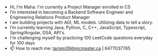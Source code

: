 -  Hi, I’m Maha. I'm currently a Project Manager enrolled in CS
-  I’m interested in becoming a Backend Software Engineer and Engineering Relations Product Manager
-  I am building projects with AGI, ML models. Utilizing data to tell a story.
-  I’m currently learning Java, Python, C, C++, JavaScript, Typescript, Spring/Angular, DSA, API's. 
-  I'm challenging myself by practicing 100 LeetCode questions everyday for 100 days
- 📫 How to reach me: tariqm39@mcmaster.ca | 6477037765

<!---
Merctwain/Merctwain is a ✨ special ✨ repository because its `README.md` (this file) appears on your GitHub profile.
You can click the Preview link to take a look at your changes.
--->
